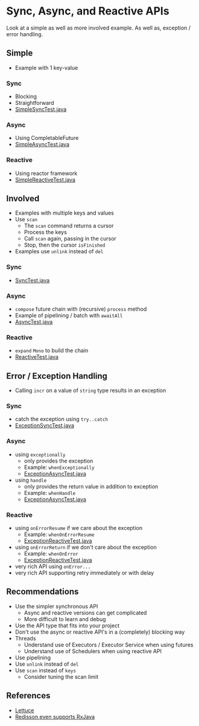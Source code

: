 # Sync, Async, and Reactive APIs
Look at a simple as well as more involved example. As well as, exception / error handling.

## Simple
- Example with 1 key-value

### Sync
- Blocking
- Straightforward
- [SimpleSyncTest.java](src%2Ftest%2Fjava%2FSimpleSyncTest.java)

### Async
- Using CompletableFuture
- [SimpleAsyncTest.java](src%2Ftest%2Fjava%2FSimpleAsyncTest.java)

### Reactive
- Using reactor framework
- [SimpleReactiveTest.java](src%2Ftest%2Fjava%2FSimpleReactiveTest.java)

## Involved
- Examples with multiple keys and values
- Use `scan`
  - The `scan` command returns a cursor
  - Process the keys
  - Call `scan` again, passing in the cursor
  - Stop, then the cursor `isFinished`
- Examples use `unlink` instead of `del`

### Sync
- [SyncTest.java](src%2Ftest%2Fjava%2FSyncTest.java)

### Async
- `compose` future chain with (recursive) `process` method
- Example of pipelining / batch with `awaitAll`
- [AsyncTest.java](src%2Ftest%2Fjava%2FAsyncTest.java)

### Reactive
- `expand` `Mono` to build the chain
- [ReactiveTest.java](src%2Ftest%2Fjava%2FReactiveTest.java)

## Error / Exception Handling
- Calling `incr` on a value of `string` type results in an exception

### Sync
- catch the exception using `try..catch`
- [ExceptionSyncTest.java](src%2Ftest%2Fjava%2FExceptionSyncTest.java)

### Async
- using `exceptionally`
  - only provides the exception
  - Example: `whenExceptionally`
  - [ExceptionAsyncTest.java](src%2Ftest%2Fjava%2FExceptionAsyncTest.java)
- using `handle`
  - only provides the return value in addition to exception
  - Example: `whenHandle`
  - [ExceptionAsyncTest.java](src%2Ftest%2Fjava%2FExceptionAsyncTest.java)

### Reactive
- using `onErrorResume` if we care about the exception
  - Example: `whenOnErrorResume`
  - [ExceptionReactiveTest.java](src%2Ftest%2Fjava%2FExceptionReactiveTest.java)
- using `onErrorReturn` if we don't care about the exception
  - Example: `whenOnError`
  - [ExceptionReactiveTest.java](src%2Ftest%2Fjava%2FExceptionReactiveTest.java)
- very rich API using `onError...`
- very rich API supporting retry immediately or with delay

## Recommendations
- Use the simpler synchronous API
  - Async and reactive versions can get complicated
  - More difficult to learn and debug
- Use the API type that fits into your project
- Don't use the async or reactive API's in a (completely) blocking way
- Threads
  - Understand use of Executors / Executor Service when using futures
  - Understand use of Schedulers when using reactive API
- Use pipelining
- Use `unlink` instead of `del`
- Use `scan` instead of `keys`
  - Consider tuning the scan limit

## References
- [Lettuce](https://lettuce.io/core/5.3.7.RELEASE/reference/index.html#overview)
- [Redisson even supports RxJava](https://github.com/redisson/redisson/wiki/3.-operations-execution/#32-reactive-way)




